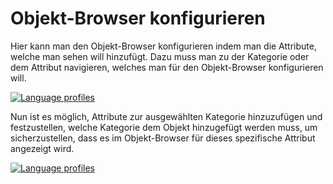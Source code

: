 # Objekt-Browser konfigurieren

Hier kann man den Objekt-Browser konfigurieren indem man die Attribute, welche man sehen will hinzufügt. Dazu muss man zu der Kategorie oder dem Attribut navigieren, welches man für den Objekt-Browser konfigurieren will.

[![Language profiles](../../../assets/images/de/administration/verwaltung/datenansicht/1-obk.png)](../../../assets/images/de/administration/verwaltung/datenansicht/1-obk.png)

Nun ist es möglich, Attribute zur ausgewählten Kategorie hinzuzufügen und festzustellen, welche Kategorie dem Objekt hinzugefügt werden muss, um sicherzustellen, dass es im Objekt-Browser für dieses spezifische Attribut angezeigt wird.

[![Language profiles](../../../assets/images/de/administration/verwaltung/datenansicht/2-obk.png)](../../../assets/images/de/administration/verwaltung/datenansicht/2-obk.png)
